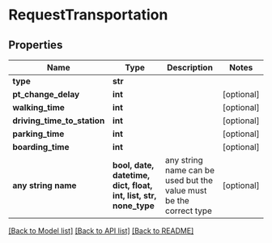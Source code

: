 # RequestTransportation


## Properties
Name | Type | Description | Notes
------------ | ------------- | ------------- | -------------
**type** | **str** |  | 
**pt_change_delay** | **int** |  | [optional] 
**walking_time** | **int** |  | [optional] 
**driving_time_to_station** | **int** |  | [optional] 
**parking_time** | **int** |  | [optional] 
**boarding_time** | **int** |  | [optional] 
**any string name** | **bool, date, datetime, dict, float, int, list, str, none_type** | any string name can be used but the value must be the correct type | [optional]

[[Back to Model list]](../README.md#documentation-for-models) [[Back to API list]](../README.md#documentation-for-api-endpoints) [[Back to README]](../README.md)


